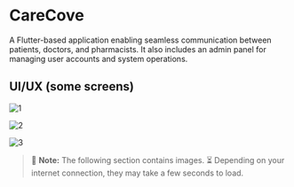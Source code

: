 # CareCove

A Flutter-based application enabling seamless communication between patients, doctors, and pharmacists. It also includes an admin panel for managing user accounts and system operations.

## UI/UX (some screens)

![1](https://github.com/user-attachments/assets/3f0e8a7b-ad71-4640-9326-1a280d28fc49)

![2](https://github.com/user-attachments/assets/5ec0a3ca-5bc3-4ef8-8570-63162058b86e)

![3](https://github.com/user-attachments/assets/eed33dca-85a6-4a59-9a11-f9c1f53b799b)


> 📸 **Note:** The following section contains images.
> ⏳ Depending on your internet connection, they may take a few seconds to load.



